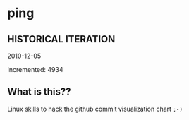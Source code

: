 # ping

## HISTORICAL ITERATION
2010-12-05

Incremented: 4934

## What is this?? 
Linux skills to hack the github commit visualization chart `;-)`

